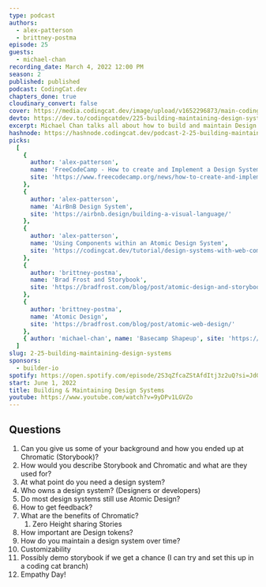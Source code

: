 ```yaml
---
type: podcast
authors:
  - alex-patterson
  - brittney-postma
episode: 25
guests:
  - michael-chan
recording_date: March 4, 2022 12:00 PM
season: 2
published: published
podcast: CodingCat.dev
chapters_done: true
cloudinary_convert: false
cover: https://media.codingcat.dev/image/upload/v1652296873/main-codingcatdev-photo/Building_and_maintaining_Design_Systems_-_chan.jpg
devto: https://dev.to/codingcatdev/225-building-maintaining-design-systems-2ckh
excerpt: Michael Chan talks all about how to build and maintain Design Systems. Brittney and I have a few ideas of our own too.
hashnode: https://hashnode.codingcat.dev/podcast-2-25-building-maintaining-design-systems
picks:
  [
    {
      author: 'alex-patterson',
      name: 'FreeCodeCamp - How to create and Implement a Design System with CSS',
      site: 'https://www.freecodecamp.org/news/how-to-create-and-implement-a-design-system-with-css/'
    },
    {
      author: 'alex-patterson',
      name: 'AirBnB Design System',
      site: 'https://airbnb.design/building-a-visual-language/'
    },
    {
      author: 'alex-patterson',
      name: 'Using Components within an Atomic Design System',
      site: 'https://codingcat.dev/tutorial/design-systems-with-web-components'
    },
    {
      author: 'brittney-postma',
      name: 'Brad Frost and Storybook',
      site: 'https://bradfrost.com/blog/post/atomic-design-and-storybook/'
    },
    {
      author: 'brittney-postma',
      name: 'Atomic Design',
      site: 'https://bradfrost.com/blog/post/atomic-web-design/'
    },
    { author: 'michael-chan', name: 'Basecamp Shapeup', site: 'https://basecamp.com/shapeup' }
  ]
slug: 2-25-building-maintaining-design-systems
sponsors:
  - builder-io
spotify: https://open.spotify.com/episode/2S3qZfcaZStAfdItj3z2uQ?si=JdG64eFrRMGWul-uordCcg
start: June 1, 2022
title: Building & Maintaining Design Systems
youtube: https://www.youtube.com/watch?v=9yDPv1LGVZo
---
```


## Questions

1. Can you give us some of your background and how you ended up at Chromatic (Storybook)?
2. How would you describe Storybook and Chromatic and what are they used for?
3. At what point do you need a design system?
4. Who owns a design system? (Designers or developers)
5. Do most design systems still use Atomic Design?
6. How to get feedback?
7. What are the benefits of Chromatic?
   1. Zero Height sharing Stories
8. How important are Design tokens?
9. How do you maintain a design system over time?
10. Customizability
11. Possibly demo storybook if we get a chance (I can try and set this up in a coding cat branch)
12. Empathy Day!
